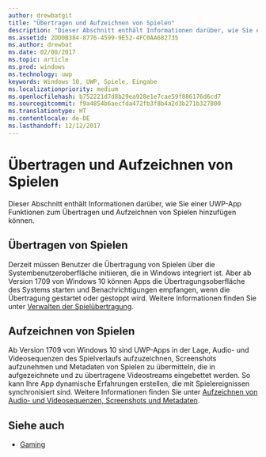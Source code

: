 ```yaml
---
author: drewbatgit
title: "Übertragen und Aufzeichnen von Spielen"
description: "Dieser Abschnitt enthält Informationen darüber, wie Sie einer UWP-App Funktionen zum Übertragen und Aufzeichnen von Spielen hinzufügen können."
ms.assetid: 2DD0B384-8776-4599-9E52-4FC0AA682735
ms.author: drewbat
ms.date: 02/08/2017
ms.topic: article
ms.prod: windows
ms.technology: uwp
keywords: Windows 10, UWP, Spiele, Eingabe
ms.localizationpriority: medium
ms.openlocfilehash: b752221d7d8b29ea928e1e7cae59f886176d6cd7
ms.sourcegitcommit: f9a4854b6aecfda472fb3f8b4a2d3b271b327800
ms.translationtype: HT
ms.contentlocale: de-DE
ms.lasthandoff: 12/12/2017
---
```

# <a name="game-broadcast-and-capture"></a>Übertragen und Aufzeichnen von Spielen

Dieser Abschnitt enthält Informationen darüber, wie Sie einer UWP-App Funktionen zum Übertragen und Aufzeichnen von Spielen hinzufügen können.

## <a name="game-broadcasting"></a>Übertragen von Spielen
Derzeit müssen Benutzer die Übertragung von Spielen über die Systembenutzeroberfläche initiieren, die in Windows integriert ist. Aber ab Version 1709 von Windows 10 können Apps die Übertragungsoberfläche des Systems starten und Benachrichtigungen empfangen, wenn die Übertragung gestartet oder gestoppt wird. Weitere Informationen finden Sie unter [Verwalten der Spielübertragung](manage-game-broadcasting.md).

## <a name="game-capture"></a>Aufzeichnen von Spielen
Ab Version 1709 von Windows 10 sind UWP-Apps in der Lage, Audio- und Videosequenzen des Spielverlaufs aufzuzeichnen, Screenshots aufzunehmen und Metadaten von Spielen zu übermitteln, die in aufgezeichnete und zu übertragene Videostreams eingebettet werden. So kann Ihre App dynamische Erfahrungen erstellen, die mit Spielereignissen synchronisiert sind. Weitere Informationen finden Sie unter [Aufzeichnen von Audio- und Videosequenzen, Screenshots und Metadaten](capture-game-audio-video-screenshots-and-metadata.md).



## <a name="see-also"></a>Siehe auch

* [Gaming](index.md)